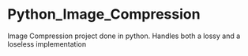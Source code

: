 # Python_Image_Compression
Image Compression project done in python. Handles both a lossy and a loseless implementation
